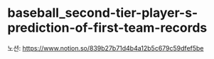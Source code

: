 # baseball_second-tier-player-s-prediction-of-first-team-records

노션: https://www.notion.so/839b27b71d4b4a12b5c679c59dfef5be
